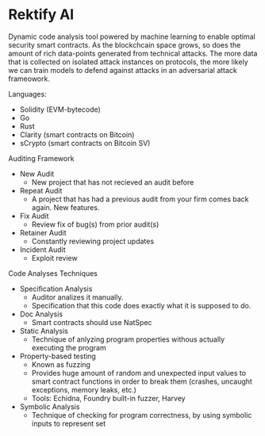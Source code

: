# Rektify AI
Dynamic code analysis tool powered by machine learning to enable optimal security smart contracts. As the blockchcain space grows, so does the amount of rich data-points generated from technical attacks. The more data that is collected on isolated attack instances on protocols, the more likely we can train models to defend against attacks in an adversarial attack frameowork.

Languages: 
- Solidity (EVM-bytecode)
- Go
- Rust
- Clarity (smart contracts on Bitcoin)
- sCrypto (smart contracts on Bitcoin SV)

Auditing Framework
- New Audit
  - New project that has not recieved an audit before
- Repeat Audit
  - A project that has had a previous audit from your firm comes back again. New features.
- Fix Audit
  - Review fix of bug(s) from prior audit(s)
- Retainer Audit
  - Constantly reviewing project updates
- Incident Audit
  - Exploit review

Code Analyses Techniques
- Specification Analysis
  - Auditor analizes it manually.
  - Specification that this code does exactly what it is supposed to do.
- Doc Analysis
  - Smart contracts should use NatSpec
- Static Analysis
  - Technique of anlyzing program properties withous actually executing the program
- Property-based testing
  - Known as fuzzing
  - Provides huge amount of random and unexpected input values to smart contract functions in order to break them (crashes, uncaught exceptions, memory leaks, etc.)
  - Tools: Echidna, Foundry built-in fuzzer, Harvey
- Symbolic Analysis
  - Technique of checking for program correctness, by using symbolic inputs to represent set 
